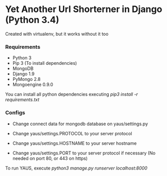 # Yet Another Url Shorterner in Django (Python 3.4)

Created with virtualenv, but it works without it too

### Requirements

* Python 3
* Pip 3 (To install dependencies)
* MongoDB
* Django 1.9
* PyMongo 2.8
* Mongoengine 0.9.0

You can install all python dependencies executing _pip3 install -r requirements.txt_

### Configs

* Change connect data for mongodb database on yaus/settings.py

* Change yaus/settings.PROTOCOL to your server protocol

* Change yaus/settings.HOSTNAME to your server hostname

* Change yaus/settings.PORT to your server protocol if necessary (No needed on port 80, or 443 on https)

To run YAUS, execute _python3 manage.py runserver localhost:8000_
